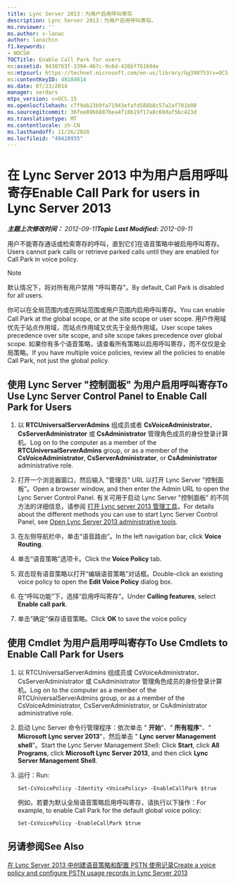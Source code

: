 ```yaml
---
title: Lync Server 2013：为用户启用呼叫寄存
description: Lync Server 2013：为用户启用呼叫寄存。
ms.reviewer: ''
ms.author: v-lanac
author: lanachin
f1.keywords:
- NOCSH
TOCTitle: Enable Call Park for users
ms:assetid: 9430763f-3394-467c-9c6d-426bf761604e
ms:mtpsurl: https://technet.microsoft.com/en-us/library/Gg398753(v=OCS.15)
ms:contentKeyID: 48184814
ms.date: 07/23/2014
manager: serdars
mtps_version: v=OCS.15
ms.openlocfilehash: c7f9ab23b9fa71943efafd588b8c57a2af781b08
ms.sourcegitcommit: 36fee89bb887bea4f18b19f17a8c69daf5bc423d
ms.translationtype: MT
ms.contentlocale: zh-CN
ms.lasthandoff: 11/26/2020
ms.locfileid: "49428935"
---
```

# <a name="enable-call-park-for-users-in-lync-server-2013"></a><span data-ttu-id="70714-103">在 Lync Server 2013 中为用户启用呼叫寄存</span><span class="sxs-lookup"><span data-stu-id="70714-103">Enable Call Park for users in Lync Server 2013</span></span>

<div data-xmlns="http://www.w3.org/1999/xhtml">

<div class="topic" data-xmlns="http://www.w3.org/1999/xhtml" data-msxsl="urn:schemas-microsoft-com:xslt" data-cs="https://msdn.microsoft.com/">

<div data-asp="https://msdn2.microsoft.com/asp">



</div>

<div id="mainSection">

<div id="mainBody"><span data-ttu-id="70714-104">

<span> </span></span><span class="sxs-lookup"><span data-stu-id="70714-104">

<span> </span></span></span>

<span data-ttu-id="70714-105">_**主题上次修改时间：** 2012-09-11_</span><span class="sxs-lookup"><span data-stu-id="70714-105">_**Topic Last Modified:** 2012-09-11_</span></span>

<span data-ttu-id="70714-106">用户不能寄存通话或检索寄存的呼叫，直到它们在语音策略中被启用呼叫寄存。</span><span class="sxs-lookup"><span data-stu-id="70714-106">Users cannot park calls or retrieve parked calls until they are enabled for Call Park in voice policy.</span></span>

<div>


> [!NOTE]  
> <span data-ttu-id="70714-107">默认情况下，将对所有用户禁用 "呼叫寄存"。</span><span class="sxs-lookup"><span data-stu-id="70714-107">By default, Call Park is disabled for all users.</span></span>



</div>

<span data-ttu-id="70714-108">你可以在全局范围内或在网站范围或用户范围内启用呼叫寄存。</span><span class="sxs-lookup"><span data-stu-id="70714-108">You can enable Call Park at the global scope, or at the site scope or user scope.</span></span> <span data-ttu-id="70714-109">用户作用域优先于站点作用域，而站点作用域又优先于全局作用域。</span><span class="sxs-lookup"><span data-stu-id="70714-109">User scope takes precedence over site scope, and site scope takes precedence over global scope.</span></span> <span data-ttu-id="70714-110">如果你有多个语音策略，请查看所有策略以启用呼叫寄存，而不仅仅是全局策略。</span><span class="sxs-lookup"><span data-stu-id="70714-110">If you have multiple voice policies, review all the policies to enable Call Park, not just the global policy.</span></span>

<div>

## <a name="to-use-lync-server-control-panel-to-enable-call-park-for-users"></a><span data-ttu-id="70714-111">使用 Lync Server "控制面板" 为用户启用呼叫寄存</span><span class="sxs-lookup"><span data-stu-id="70714-111">To Use Lync Server Control Panel to Enable Call Park for Users</span></span>

1.  <span data-ttu-id="70714-112">以 **RTCUniversalServerAdmins** 组成员或者 **CsVoiceAdministrator**、**CsServerAdministrator** 或 **CsAdministrator** 管理角色成员的身份登录计算机。</span><span class="sxs-lookup"><span data-stu-id="70714-112">Log on to the computer as a member of the **RTCUniversalServerAdmins** group, or as a member of the **CsVoiceAdministrator**, **CsServerAdministrator**, or **CsAdministrator** administrative role.</span></span>

2.  <span data-ttu-id="70714-113">打开一个浏览器窗口，然后输入 "管理员" URL 以打开 Lync Server "控制面板"。</span><span class="sxs-lookup"><span data-stu-id="70714-113">Open a browser window, and then enter the Admin URL to open the Lync Server Control Panel.</span></span> <span data-ttu-id="70714-114">有关可用于启动 Lync Server "控制面板" 的不同方法的详细信息，请参阅 [打开 Lync server 2013 管理工具](lync-server-2013-open-lync-server-administrative-tools.md)。</span><span class="sxs-lookup"><span data-stu-id="70714-114">For details about the different methods you can use to start Lync Server Control Panel, see [Open Lync Server 2013 administrative tools](lync-server-2013-open-lync-server-administrative-tools.md).</span></span>

3.  <span data-ttu-id="70714-115">在左侧导航栏中，单击“语音路由”。</span><span class="sxs-lookup"><span data-stu-id="70714-115">In the left navigation bar, click **Voice Routing**.</span></span>

4.  <span data-ttu-id="70714-116">单击“语音策略”选项卡。</span><span class="sxs-lookup"><span data-stu-id="70714-116">Click the **Voice Policy** tab.</span></span>

5.  <span data-ttu-id="70714-117">双击现有语音策略以打开“编辑语音策略”对话框。</span><span class="sxs-lookup"><span data-stu-id="70714-117">Double-click an existing voice policy to open the **Edit Voice Policy** dialog box.</span></span>

6.  <span data-ttu-id="70714-118">在“呼叫功能”下，选择“启用呼叫寄存”。</span><span class="sxs-lookup"><span data-stu-id="70714-118">Under **Calling features**, select **Enable call park**.</span></span>

7.  <span data-ttu-id="70714-119">单击“确定”保存语音策略。</span><span class="sxs-lookup"><span data-stu-id="70714-119">Click **OK** to save the voice policy</span></span>

</div>

<div>

## <a name="to-use-cmdlets-to-enable-call-park-for-users"></a><span data-ttu-id="70714-120">使用 Cmdlet 为用户启用呼叫寄存</span><span class="sxs-lookup"><span data-stu-id="70714-120">To Use Cmdlets to Enable Call Park for Users</span></span>

1.  <span data-ttu-id="70714-121">以 RTCUniversalServerAdmins 组成员或 CsVoiceAdministrator、CsServerAdministrator 或 CsAdministrator 管理角色成员的身份登录计算机。</span><span class="sxs-lookup"><span data-stu-id="70714-121">Log on to the computer as a member of the RTCUniversalServerAdmins group, or as a member of the CsVoiceAdministrator, CsServerAdministrator, or CsAdministrator administrative role.</span></span>

2.  <span data-ttu-id="70714-122">启动 Lync Server 命令行管理程序：依次单击 " **开始**"、" **所有程序**"、" **Microsoft Lync server 2013**"，然后单击 " **Lync server Management shell**"。</span><span class="sxs-lookup"><span data-stu-id="70714-122">Start the Lync Server Management Shell: Click **Start**, click **All Programs**, click **Microsoft Lync Server 2013**, and then click **Lync Server Management Shell**.</span></span>

3.  <span data-ttu-id="70714-123">运行：</span><span class="sxs-lookup"><span data-stu-id="70714-123">Run:</span></span>
    
        Set-CsVoicePolicy -Identity <VoicePolicy> -EnableCallPark $true
    
    <span data-ttu-id="70714-124">例如，若要为默认全局语音策略启用呼叫寄存，请执行以下操作：</span><span class="sxs-lookup"><span data-stu-id="70714-124">For example, to enable Call Park for the default global voice policy:</span></span>
    
        Set-CsVoicePolicy -EnableCallPark $true

</div>

<div>

## <a name="see-also"></a><span data-ttu-id="70714-125">另请参阅</span><span class="sxs-lookup"><span data-stu-id="70714-125">See Also</span></span>


[<span data-ttu-id="70714-126">在 Lync Server 2013 中创建语音策略和配置 PSTN 使用记录</span><span class="sxs-lookup"><span data-stu-id="70714-126">Create a voice policy and configure PSTN usage records in Lync Server 2013</span></span>](lync-server-2013-create-a-voice-policy-and-configure-pstn-usage-records.md)  
  

<span data-ttu-id="70714-127"></div>

</div>

<span> </span>

</div>

</div>

</span><span class="sxs-lookup"><span data-stu-id="70714-127"></div>

</div>

<span> </span>

</div>

</div>

</span></span></div>

